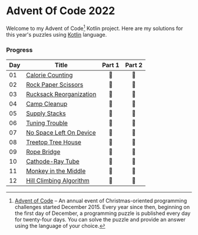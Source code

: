 # Advent Of Code 2022

Welcome to my Advent of Code[^aoc] Kotlin project. Here are my solutions for this year's puzzles using [Kotlin](https://kotlinlang.org) language.

### Progress
| Day | Title                                   | Part 1 | Part 2 |
|-----|-----------------------------------------|:------:|:------:|
| 01  | [Calorie Counting](src/Day01.kt)        |   🌟   |   🌟   |
| 02  | [Rock Paper Scissors](src/Day02.kt)     |   🌟   |   🌟   |
| 03  | [Rucksack Reorganization](src/Day03.kt) |   🌟   |   🌟   |
| 04  | [Camp Cleanup](src/Day04.kt)            |   🌟   |   🌟   |
| 05  | [Supply Stacks](src/Day05.kt)           |   🌟   |   🌟   |
| 06  | [Tuning Trouble](src/Day06.kt)          |   🌟   |   🌟   |
| 07  | [No Space Left On Device](src/Day07.kt) |   🌟   |   🌟   |
| 08  | [Treetop Tree House](src/Day08.kt)      |   🌟   |   🌟   |
| 09  | [Rope Bridge](src/Day09.kt)             |   🌟   |   🌟   |
| 10  | [Cathode-Ray Tube](src/Day10.kt)        |   🌟   |   🌟   |
| 11  | [Monkey in the Middle](src/Day11.kt)    |   🌟   |   🌟   |
| 12  | [Hill Climbing Algorithm](src/Day12.kt) |   🌟   |   🌟   |

[^aoc]: [Advent of Code](https://adventofcode.com) – An annual event of Christmas-oriented programming challenges started December 2015.
Every year since then, beginning on the first day of December, a programming puzzle is published every day for twenty-four days.
You can solve the puzzle and provide an answer using the language of your choice.
